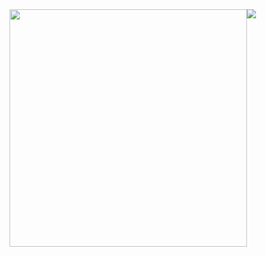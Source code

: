 <div style="display: flex; flex-direction: row; justify-content: between;">
    <a href="https://github.com/Valinor13/github-readme-stats">
      <img style="width: 420px; height: auto;" align="center" src="https://github-readme-stats.vercel.app/api?username=Valinor13&show_icons=true&theme=cobalt" />
    </a>
    <a href="https://github.com/Valinor13/convoychat">
      <img align="center" src="https://github-readme-stats.vercel.app/api/top-langs/?username=Valinor13&langs_count=10&theme=cobalt&layout=compact&exclude_repo=holbertonschool-interview,holbertonschool-web_back_end,binary_trees,holberton-smiling-school,holbertonschool-low_level_programming,holberton-headphones,printf,holbertonschool-zero_day,your_first_code" />
    </a>
</div>
